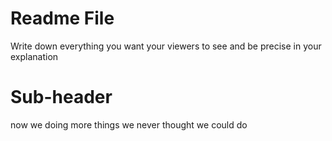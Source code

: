# Readme File
Write down everything you want your viewers to see and be precise in your explanation

# Sub-header
now we doing more things we never thought we could do